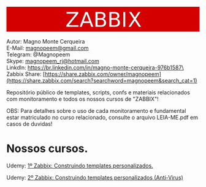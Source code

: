 ![alt tag](https://raw.githubusercontent.com/MagnoMonteCerqueira/Cursos/master/Zabbix%3A-Construindo-templates-personalizados/screenshots/zabbix.jpg)

Autor: Magno Monte Cerqueira\
E-Mail: magnopeem@gmail.com\
Telegram: @Magnopeem\
Skype: magnopeem_rj@hotmail.com\
Linkdln: https://br.linkedin.com/in/magno-monte-cerqueira-976b1587\
Zabbix Share: [https://share.zabbix.com/owner/magnopeem](https://share.zabbix.com/search?searchword=magnopeem&search_cat=1)

Repositório público de templates, scripts, confs e materiais relacionados com monitoramento e todos os nossos cursos de "ZABBIX"!

OBS: Para detalhes sobre o uso de cada monitoramento e fundamental estar matriculado no curso relacionado, consulte o arquivo LEIA-ME.pdf em casos de duvidas!


# Nossos cursos.

Udemy: [1º Zabbix: Construindo templates personalizados.](https://www.udemy.com/zabbix-construindo-templates-personalizados/?couponCode=CURSOPROFISSIONAL)


Udemy: [2º Zabbix: Construindo templates personalizados (Anti-Virus)](https://www.udemy.com/zabbix-construindo-templates-personalizados-anti-virus/?couponCode=ZABBIX1990)
